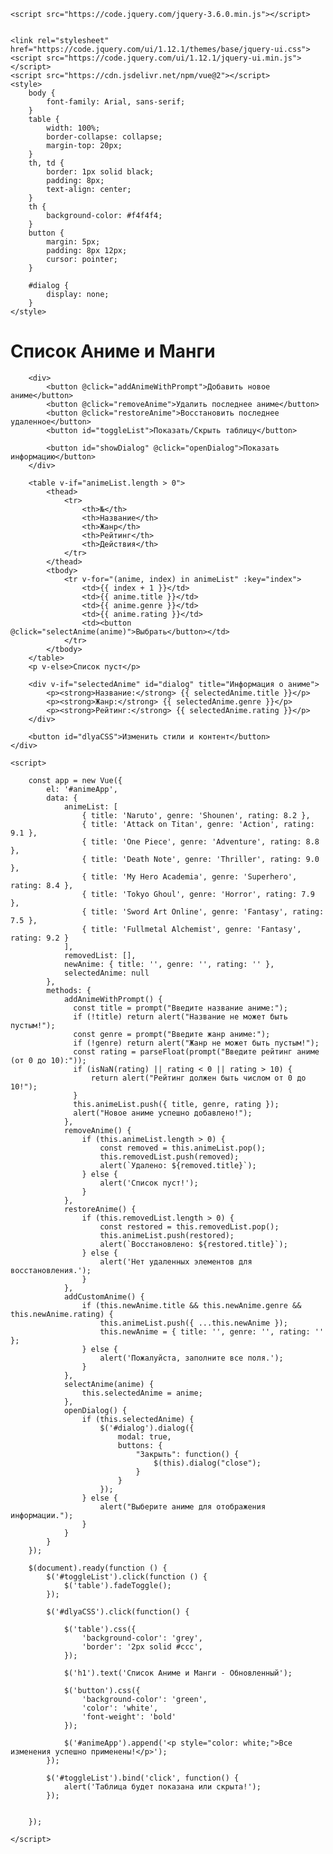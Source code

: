 <!DOCTYPE html>
<html lang="ru">
<head>
    <meta charset="UTF-8">
    <meta name="viewport" content="width=device-width, initial-scale=1.0">
    <title>Аниме и Манга</title>
  
    <script src="https://code.jquery.com/jquery-3.6.0.min.js"></script>
    
   
    <link rel="stylesheet" href="https://code.jquery.com/ui/1.12.1/themes/base/jquery-ui.css">
    <script src="https://code.jquery.com/ui/1.12.1/jquery-ui.min.js"></script>
    <script src="https://cdn.jsdelivr.net/npm/vue@2"></script>
    <style>
        body {
            font-family: Arial, sans-serif;
        }
        table {
            width: 100%;
            border-collapse: collapse;
            margin-top: 20px;
        }
        th, td {
            border: 1px solid black;
            padding: 8px;
            text-align: center;
        }
        th {
            background-color: #f4f4f4;
        }
        button {
            margin: 5px;
            padding: 8px 12px;
            cursor: pointer;
        }
     
        #dialog {
            display: none;
        }
    </style>
</head>
<body>
    <div id="animeApp">
        <h1>Список Аниме и Манги</h1>

        <div>
            <button @click="addAnimeWithPrompt">Добавить новое аниме</button>
            <button @click="removeAnime">Удалить последнее аниме</button>
            <button @click="restoreAnime">Восстановить последнее удаленное</button>
            <button id="toggleList">Показать/Скрыть таблицу</button>
    
            <button id="showDialog" @click="openDialog">Показать информацию</button>
        </div>

        <table v-if="animeList.length > 0">
            <thead>
                <tr>
                    <th>№</th>
                    <th>Название</th>
                    <th>Жанр</th>
                    <th>Рейтинг</th>
                    <th>Действия</th>
                </tr>
            </thead>
            <tbody>
                <tr v-for="(anime, index) in animeList" :key="index">
                    <td>{{ index + 1 }}</td>
                    <td>{{ anime.title }}</td>
                    <td>{{ anime.genre }}</td>
                    <td>{{ anime.rating }}</td>
                    <td><button @click="selectAnime(anime)">Выбрать</button></td>
                </tr>
            </tbody>
        </table>
        <p v-else>Список пуст</p>

        <div v-if="selectedAnime" id="dialog" title="Информация о аниме">
            <p><strong>Название:</strong> {{ selectedAnime.title }}</p>
            <p><strong>Жанр:</strong> {{ selectedAnime.genre }}</p>
            <p><strong>Рейтинг:</strong> {{ selectedAnime.rating }}</p>
        </div>

        <button id="dlyaCSS">Изменить стили и контент</button>
    </div>

    <script>
        
        const app = new Vue({
            el: '#animeApp',
            data: {
                animeList: [
                    { title: 'Naruto', genre: 'Shounen', rating: 8.2 },
                    { title: 'Attack on Titan', genre: 'Action', rating: 9.1 },
                    { title: 'One Piece', genre: 'Adventure', rating: 8.8 },
                    { title: 'Death Note', genre: 'Thriller', rating: 9.0 },
                    { title: 'My Hero Academia', genre: 'Superhero', rating: 8.4 },
                    { title: 'Tokyo Ghoul', genre: 'Horror', rating: 7.9 },
                    { title: 'Sword Art Online', genre: 'Fantasy', rating: 7.5 },
                    { title: 'Fullmetal Alchemist', genre: 'Fantasy', rating: 9.2 }
                ],
                removedList: [], 
                newAnime: { title: '', genre: '', rating: '' }, 
                selectedAnime: null
            },
            methods: {
                addAnimeWithPrompt() {
                  const title = prompt("Введите название аниме:");
                  if (!title) return alert("Название не может быть пустым!");
                  const genre = prompt("Введите жанр аниме:");
                  if (!genre) return alert("Жанр не может быть пустым!");
                  const rating = parseFloat(prompt("Введите рейтинг аниме (от 0 до 10):"));
                  if (isNaN(rating) || rating < 0 || rating > 10) {
                      return alert("Рейтинг должен быть числом от 0 до 10!");
                  }
                  this.animeList.push({ title, genre, rating });
                  alert("Новое аниме успешно добавлено!");
                },
                removeAnime() {
                    if (this.animeList.length > 0) {
                        const removed = this.animeList.pop();
                        this.removedList.push(removed);
                        alert(`Удалено: ${removed.title}`);
                    } else {
                        alert('Список пуст!');
                    }
                },
                restoreAnime() {
                    if (this.removedList.length > 0) {
                        const restored = this.removedList.pop();
                        this.animeList.push(restored);
                        alert(`Восстановлено: ${restored.title}`);
                    } else {
                        alert('Нет удаленных элементов для восстановления.');
                    }
                },
                addCustomAnime() {
                    if (this.newAnime.title && this.newAnime.genre && this.newAnime.rating) {
                        this.animeList.push({ ...this.newAnime });
                        this.newAnime = { title: '', genre: '', rating: '' };
                    } else {
                        alert('Пожалуйста, заполните все поля.');
                    }
                },
                selectAnime(anime) {
                    this.selectedAnime = anime;
                },
                openDialog() {
                    if (this.selectedAnime) {
                        $('#dialog').dialog({
                            modal: true,
                            buttons: {
                                "Закрыть": function() {
                                    $(this).dialog("close");
                                }
                            }
                        });
                    } else {
                        alert("Выберите аниме для отображения информации.");
                    }
                }
            }
        });

        $(document).ready(function () {
            $('#toggleList').click(function () {
                $('table').fadeToggle();
            });

            $('#dlyaCSS').click(function() {
          
                $('table').css({
                    'background-color': 'grey',
                    'border': '2px solid #ccc',
                });

                $('h1').text('Список Аниме и Манги - Обновленный');

                $('button').css({
                    'background-color': 'green',
                    'color': 'white',
                    'font-weight': 'bold'
                });

                $('#animeApp').append('<p style="color: white;">Все изменения успешно применены!</p>');
            });

            $('#toggleList').bind('click', function() {
                alert('Таблица будет показана или скрыта!');
            });

            
        });
        
    </script>
</body>
</html>

